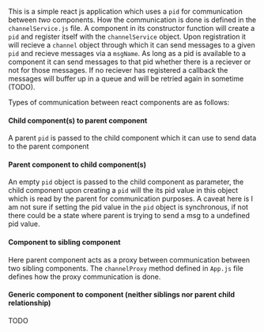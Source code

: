 This is a simple react js application which uses a `pid` for communication between *two* components. How the communication is done is defined in the `channelService.js` file. A component in its constructor function will create a `pid` and register itself with the `channelService` object. Upon registration it will recieve a `channel` object through which it can send messages to a given `pid` and recieve messages via a `msgName`. As long as a pid is available to a component it can send messages to that pid whether there is a reciever or not for those messages. If no reciever has registered a callback the messages will buffer up in a queue and will be retried again in sometime (TODO).

Types of communication between react components are as follows:

#### Child component(s) to parent component
A parent `pid` is passed to the child component which it can use to send data to the parent component

#### Parent component to child component(s)
An empty `pid` object is passed to the child component as parameter, the child component upon creating a `pid` will the its pid value in this object which is read by the parent for communication purposes. A caveat here is I am not sure if setting the pid value in the `pid` object is synchronous, if not there could be a state where parent is trying to send a msg to a undefined pid value.

#### Component to sibling component
Here parent component acts as a proxy between communication between two sibling components. The `channelProxy` method defined in `App.js` file defines how the proxy communication is done.

#### Generic component to component (neither siblings nor parent child relationship)
TODO
